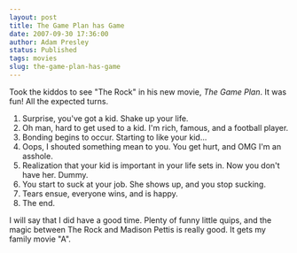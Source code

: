 ```yaml
---
layout: post
title: The Game Plan has Game
date: 2007-09-30 17:36:00
author: Adam Presley
status: Published
tags: movies
slug: the-game-plan-has-game
---
```

Took the kiddos to see "The Rock" in his new movie, *The Game Plan*. It
was fun! All the expected turns.

1. Surprise, you've got a kid. Shake up your life.
1. Oh man, hard to get used to a kid. I'm rich, famous, and a football
   player.
1. Bonding begins to occur. Starting to like your kid...
1. Oops, I shouted something mean to you. You get hurt, and OMG I'm an
   asshole.
1. Realization that your kid is important in your life sets in. Now you
   don't have her. Dummy.
1. You start to suck at your job. She shows up, and you stop sucking.
1. Tears ensue, everyone wins, and is happy.
1. The end.

I will say that I did have a good time. Plenty of funny little quips,
and the magic between The Rock and Madison Pettis is really good. It
gets my family movie "A".
